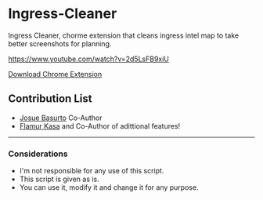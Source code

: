 Ingress-Cleaner
===============

Ingress Cleaner, chorme extension that cleans ingress intel map to take better screenshots for planning.

https://www.youtube.com/watch?v=2d5LsFB9xiU

[Download Chrome Extension](http://goo.gl/JsTCHa)

## Contribution List ##

* [Josue Basurto](https://github.com/josuebasurto) Co-Author
* [Flamur Kasa](https://github.com/FKasa) and Co-Author of adittional features!
 
---

### Considerations ###

* I'm not responsible for any use of this script.
* This script is given as is.
* You can use it, modify it and change it for any purpose.

